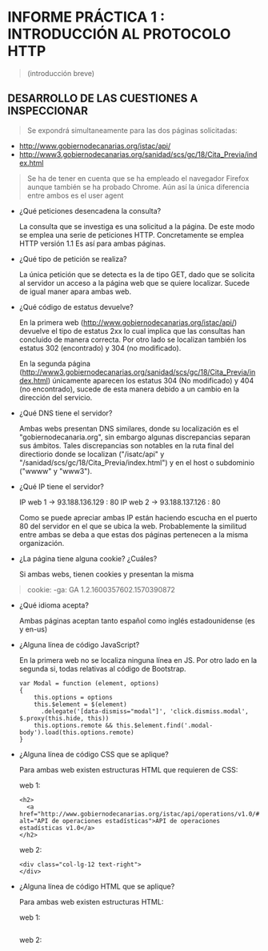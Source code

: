 # INFORME PRÁCTICA 1 : INTRODUCCIÓN AL PROTOCOLO HTTP
> (introducción breve)

## DESARROLLO DE LAS CUESTIONES A INSPECCIONAR  
> Se expondrá simultaneamente para las dos páginas solicitadas: 
   - http://www.gobiernodecanarias.org/istac/api/
   - http://www3.gobiernodecanarias.org/sanidad/scs/gc/18/Cita_Previa/index.html

> Se ha de tener en cuenta que se ha empleado el navegador Firefox aunque también se ha probado Chrome. Aún así la única diferencia entre ambos es el user agent

- ¿Qué peticiones desencadena la consulta?

    La consulta que se investiga es una solicitud a la página. De este modo se emplea una serie de peticiones HTTP. Concretamente se emplea HTTP versión 1.1
    Es así para ambas páginas.

-  ¿Qué tipo de petición se realiza? 

    La única petición que se detecta es la de tipo GET, dado que se solicita al servidor un acceso a la página web que se quiere localizar. Sucede de igual maner apara ambas web.

-  ¿Qué código de estatus devuelve? 

    En la primera web  (http://www.gobiernodecanarias.org/istac/api/) devuelve el tipo de estatus 2xx lo cual implica que las consultas han concluido de manera correcta. Por otro lado se localizan también los estatus 302 (encontrado) y 304 (no modificado).

    En la segunda página (http://www3.gobiernodecanarias.org/sanidad/scs/gc/18/Cita_Previa/index.html) únicamente aparecen los estatus 304 (No modificado) y 404 (no encontrado), sucede de esta manera debido a un cambio en la dirección del servicio.

- ¿Qué DNS tiene el servidor?

    Ambas webs presentan DNS similares, donde su localización es el "gobiernodecanaria.org", sin embargo algunas discrepancias separan sus ámbitos. Tales discrepancias son notables en la ruta final del directiorio donde se localizan  ("/isatc/api" y "/sanidad/scs/gc/18/Cita_Previa/index.html") y en el host 
    o subdominio ("wwww" y "www3").

- ¿Qué IP tiene el servidor?

    IP web 1 -> 93.188.136.129 : 80
    IP web 2 -> 93.188.137.126 : 80

    Como se puede apreciar ambas IP están haciendo escucha en el puerto 80 del servidor en el que se ubica la web. Probablemente la similitud entre ambas
    se deba a que estas dos páginas pertenecen a la misma organización.

- ¿La página tiene alguna cookie? ¿Cuáles?

    Si ambas webs, tienen cookies y presentan la misma
>   cookie: -ga: GA 1.2.1600357602.1570390872

- ¿Qué idioma acepta?

    Ambas páginas aceptan tanto español como inglés estadounidense (es y en-us)

- ¿Alguna línea de código JavaScript?

    En la primera web no se localiza ninguna línea en JS. Por otro lado en la segunda si, todas relativas al código de Bootstrap.

    ``` 
    var Modal = function (element, options) 
    {
        this.options = options
        this.$element = $(element)
          .delegate('[data-dismiss="modal"]', 'click.dismiss.modal', $.proxy(this.hide, this))
        this.options.remote && this.$element.find('.modal-body').load(this.options.remote)
    }
    ```

- ¿Alguna línea de código CSS que se aplique?

    Para ambas web existen estructuras HTML que requieren de CSS:

    web 1:
    ```
    <h2>
      <a href="http://www.gobiernodecanarias.org/istac/api/operations/v1.0/#/" alt="API de operaciones estadísticas">API de operaciones estadísticas v1.0</a>
    </h2>
    ```

    web 2:
    ```
    <div class="col-lg-12 text-right">            
    </div>
    ```

- ¿Alguna línea de código HTML que se aplique?

    Para ambas web existen estructuras HTML:

    web 1:
    ```
    ```

    web 2:
    ```
    ```